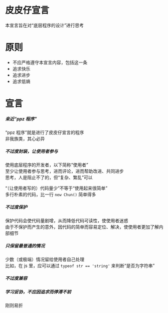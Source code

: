 # 皮皮仔宣言
本宣言旨在对“底层程序的设计”进行思考

# 原则
+ 不应严格遵守本宣言内容，包括这一条
+ 追求快乐
+ 追求进步
+ 追求低熵

# 宣言
##### 亲近“ppz 程序”
“ppz 程序”就是进行了皮皮仔宣言的程序  
非我族类，其心必异  

##### 不过度封装，让使用者参与  
使用底层程序的开发者，以下简称“使用者”  
至少让使用者参与思考，进而评论，进而帮助改进、共同进步  
思考，人是阻止不了的，但“复杂、繁乱”可以  

“（让使用者写的）代码量少”不等于“使用起来很简单”  
多行朴素的代码，比一行 ```new Chun()``` 简单得多  

##### 不过度保护
保护代码会使代码量剧增，从而降低代码可读性，使使用者迷惑  
由于不保护而产生的意外，因代码的简单而容易定位、解决，使使用者更加了解内部细节  

##### 只保留最普通的情况
少数（或极端）情况留给使用者自己处理  
比如，在 js 里，应可以通过 ```typeof str == 'string'``` 来判断“是否为字符串”  

##### 不过度兼容

##### 学习妥协，不应因追求而停滞不前
刚则易折
